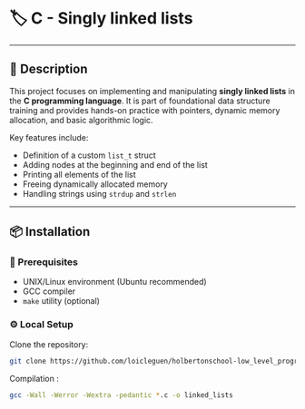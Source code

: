 # 🏷️ C - Singly linked lists

---

## 📝 Description

This project focuses on implementing and manipulating **singly linked lists** in the **C programming language**. It is part of foundational data structure training and provides hands-on practice with pointers, dynamic memory allocation, and basic algorithmic logic.

Key features include:

- Definition of a custom `list_t` struct
- Adding nodes at the beginning and end of the list
- Printing all elements of the list
- Freeing dynamically allocated memory
- Handling strings using `strdup` and `strlen`

---

## 📦 Installation

### 🧰 Prerequisites

- UNIX/Linux environment (Ubuntu recommended)
- GCC compiler
- `make` utility (optional)

### ⚙️ Local Setup

Clone the repository:

```bash
git clone https://github.com/loicleguen/holbertonschool-low_level_programming/tree/main/singly_linked_lists

```

Compilation :
```bash
gcc -Wall -Werror -Wextra -pedantic *.c -o linked_lists
```


